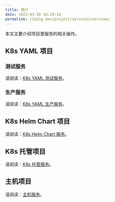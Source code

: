 ```yaml
---
title: 简介
date: 2023-03-30 10:29:14
permalink: /Zadig dev/project/service/overview/
---
```


本文主要介绍项目里服务的相关操作。

## K8s YAML 项目

### 测试服务

请阅读：[K8s YAML 测试服务](/Zadig%20dev/project/service/k8s/)。

### 生产服务 <Badge text="企业版" />

请阅读：[K8s YAML 生产服务](/Zadig%20dev/project/service/k8s/prod/)。

## K8s Helm Chart 项目

请阅读：[K8s Helm Chart 服务](/Zadig%20dev/project/service/helm/chart/)。

## K8s 托管项目

请阅读：[K8s 托管服务](/Zadig%20dev/project/service/k8s/host/)。

## 主机项目

请阅读：[主机服务](/Zadig%20dev/project/service/vm/)。
